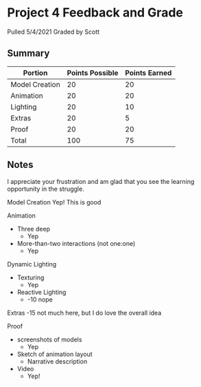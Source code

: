 # Project 4 Feedback and Grade
Pulled 5/4/2021
Graded by Scott

## Summary

| Portion             | Points Possible | Points Earned |
|---------------------|-----------------|---------------|
| Model Creation      | 20              |            20 |
| Animation           | 20              |            20 |
| Lighting            | 20              |            10 |
| Extras              | 20              |             5 |
| Proof               | 20              |            20 |
| Total               | 100             |            75 |

## Notes

I appreciate your frustration and am glad that you see the learning opportunity in the struggle.

Model Creation
    Yep! This is good

Animation
* Three deep
  * Yep
* More-than-two interactions (not one:one)
  * Yep

Dynamic Lighting
* Texturing
  * Yep
* Reactive Lighting
  * -10 nope

Extras
-15 not much here, but I do love the overall idea

Proof 
* screenshots of models
  * Yep
* Sketch of animation layout
  * Narrative description
* Video
  * Yep!



